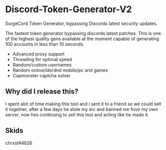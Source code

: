 # Discord-Token-Generator-V2
SurgeCord Token Generator, bypassing Discords latest security updates.

The fastest token generator bypassing discords latest patches. This is one of the highest quality gens available at the moment capable of generating 100 accounts in less than 10 seconds.

- Advanced proxy support
- Threading for optimal speed
- Random/custom usernames
- Random online/ide/dnd mobile/pc and games
- Capmonster captcha solver

## Why did I release this?
I spent alot of time making this tool and i sent it to a friend so we could sell it together, after a few days he stole my src and banned me from my own server, now hes continuing to sell this tool and acting like he made it.

## Skids
chrxst#4626
